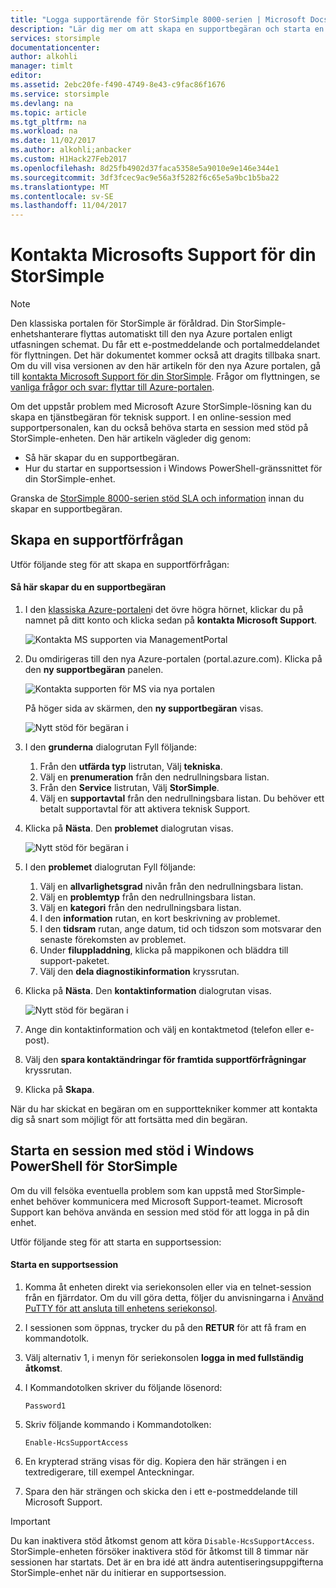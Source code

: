 ```yaml
---
title: "Logga supportärende för StorSimple 8000-serien | Microsoft Docs"
description: "Lär dig mer om att skapa en supportbegäran och starta en session stöd på din StorSimple-enhet."
services: storsimple
documentationcenter: 
author: alkohli
manager: timlt
editor: 
ms.assetid: 2ebc20fe-f490-4749-8e43-c9fac86f1676
ms.service: storsimple
ms.devlang: na
ms.topic: article
ms.tgt_pltfrm: na
ms.workload: na
ms.date: 11/02/2017
ms.author: alkohli;anbacker
ms.custom: H1Hack27Feb2017
ms.openlocfilehash: 8d25fb4902d37faca5358e5a9010e9e146e344e1
ms.sourcegitcommit: 3df3fcec9ac9e56a3f5282f6c65e5a9bc1b5ba22
ms.translationtype: MT
ms.contentlocale: sv-SE
ms.lasthandoff: 11/04/2017
---
```

# <a name="contact-microsoft-support-for-your-storsimple"></a>Kontakta Microsofts Support för din StorSimple
> [!NOTE]
> Den klassiska portalen för StorSimple är föråldrad. Din StorSimple-enhetshanterare flyttas automatiskt till den nya Azure portalen enligt utfasningen schemat. Du får ett e-postmeddelande och portalmeddelandet för flyttningen. Det här dokumentet kommer också att dragits tillbaka snart. Om du vill visa versionen av den här artikeln för den nya Azure portalen, gå till [kontakta Microsoft Support för din StorSimple](storsimple-8000-contact-microsoft-support.md). Frågor om flyttningen, se [vanliga frågor och svar: flyttar till Azure-portalen](storsimple-8000-move-azure-portal-faq.md).

Om det uppstår problem med Microsoft Azure StorSimple-lösning kan du skapa en tjänstbegäran för teknisk support. I en online-session med supportpersonalen, kan du också behöva starta en session med stöd på StorSimple-enheten. Den här artikeln vägleder dig genom:

* Så här skapar du en supportbegäran.
* Hur du startar en supportsession i Windows PowerShell-gränssnittet för din StorSimple-enhet.

Granska de [StorSimple 8000-serien stöd SLA och information](https://msdn.microsoft.com/library/mt433077.aspx) innan du skapar en supportbegäran.

## <a name="create-a-support-request"></a>Skapa en supportförfrågan
Utför följande steg för att skapa en supportförfrågan:

#### <a name="to-create-a-support-request"></a>Så här skapar du en supportbegäran
1. I den [klassiska Azure-portalen](https://manage.windowsazure.com/)i det övre högra hörnet, klickar du på namnet på ditt konto och klicka sedan på **kontakta Microsoft Support**.
   
    ![Kontakta MS supporten via ManagementPortal](./media/storsimple-contact-microsoft-support/Ibiza1.png)
2. Du omdirigeras till den nya Azure-portalen (portal.azure.com). Klicka på den **ny supportbegäran** panelen.
   
    ![Kontakta supporten för MS via nya portalen](./media/storsimple-contact-microsoft-support/Ibiza2.png)
   
    På höger sida av skärmen, den **ny supportbegäran** visas. 
   
    ![Nytt stöd för begäran i](./media/storsimple-contact-microsoft-support/Ibiza3a.png)
3. I den **grunderna** dialogrutan Fyll följande:                                
   
   1. Från den **utfärda typ** listrutan, Välj **tekniska**.
   2. Välj en **prenumeration** från den nedrullningsbara listan.
   3. Från den **Service** listrutan, Välj **StorSimple**. 
   4. Välj en **supportavtal** från den nedrullningsbara listan. Du behöver ett betalt supportavtal för att aktivera teknisk Support.
4. Klicka på **Nästa**. Den **problemet** dialogrutan visas.
   
    ![Nytt stöd för begäran i](./media/storsimple-contact-microsoft-support/Ibiza5a.png) 
5. I den **problemet** dialogrutan Fyll följande:
   
   1. Välj en **allvarlighetsgrad** nivån från den nedrullningsbara listan.
   2. Välj en **problemtyp** från den nedrullningsbara listan.
   3. Välj en **kategori** från den nedrullningsbara listan. 
   4. I den **information** rutan, en kort beskrivning av problemet.
   5. I den **tidsram** rutan, ange datum, tid och tidszon som motsvarar den senaste förekomsten av problemet.
   6. Under **filuppladdning**, klicka på mappikonen och bläddra till support-paketet.
   7. Välj den **dela diagnostikinformation** kryssrutan.
6. Klicka på **Nästa**. Den **kontaktinformation** dialogrutan visas.
   
    ![Nytt stöd för begäran i](./media/storsimple-contact-microsoft-support/Ibiza6a.png) 
7. Ange din kontaktinformation och välj en kontaktmetod (telefon eller e-post). 
8. Välj den **spara kontaktändringar för framtida supportförfrågningar** kryssrutan.
9. Klicka på **Skapa**.

När du har skickat en begäran om en supporttekniker kommer att kontakta dig så snart som möjligt för att fortsätta med din begäran.

## <a name="start-a-support-session-in-windows-powershell-for-storsimple"></a>Starta en session med stöd i Windows PowerShell för StorSimple
Om du vill felsöka eventuella problem som kan uppstå med StorSimple-enhet behöver kommunicera med Microsoft Support-teamet. Microsoft Support kan behöva använda en session med stöd för att logga in på din enhet. 

Utför följande steg för att starta en supportsession:

#### <a name="to-start-a-support-session"></a>Starta en supportsession
1. Komma åt enheten direkt via seriekonsolen eller via en telnet-session från en fjärrdator. Om du vill göra detta, följer du anvisningarna i [Använd PuTTY för att ansluta till enhetens seriekonsol](storsimple-deployment-walkthrough.md#use-putty-to-connect-to-the-device-serial-console).
2. I sessionen som öppnas, trycker du på den **RETUR** för att få fram en kommandotolk.
3. Välj alternativ 1, i menyn för seriekonsolen **logga in med fullständig åtkomst**.
4. I Kommandotolken skriver du följande lösenord: 
   
    `Password1`
5. Skriv följande kommando i Kommandotolken:
   
    `Enable-HcsSupportAccess`
6. En krypterad sträng visas för dig. Kopiera den här strängen i en textredigerare, till exempel Anteckningar.
7. Spara den här strängen och skicka den i ett e-postmeddelande till Microsoft Support. 

> [!IMPORTANT]
> Du kan inaktivera stöd åtkomst genom att köra `Disable-HcsSupportAccess`. StorSimple-enheten försöker inaktivera stöd för åtkomst till 8 timmar när sessionen har startats. Det är en bra idé att ändra autentiseringsuppgifterna StorSimple-enhet när du initierar en supportsession.
> 
> 

